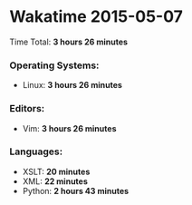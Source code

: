 # Wakatime 2015-05-07

Time Total: **3 hours 26 minutes**

### Operating Systems:
- Linux: **3 hours 26 minutes** 

### Editors:
- Vim: **3 hours 26 minutes** 

### Languages:
- XSLT: **20 minutes** 
- XML: **22 minutes** 
- Python: **2 hours 43 minutes** 

